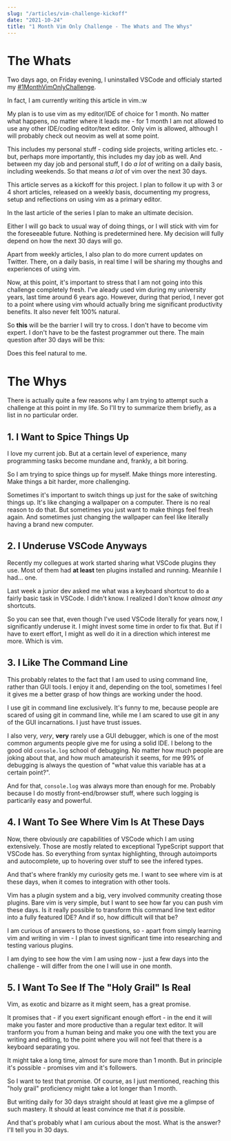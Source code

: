 ```yaml
---
slug: "/articles/vim-challenge-kickoff"
date: "2021-10-24"
title: "1 Month Vim Only Challenge - The Whats and The Whys"
---
```


# The Whats

Two days ago, on Friday evening, I uninstalled VSCode and officialy started my [#1MonthVimOnlyChallenge](https://twitter.com/search?q=%231MonthVimOnlyChallenge).

In fact, I am currently writing this article in vim.:w

My plan is to use vim as my editor/IDE of choice for 1 month. No matter what happens, no matter where it leads me - for 1 month I am not allowed to use any other IDE/coding editor/text editor. Only vim is allowed, although I will probably check out neovim as well at some point.

This includes my personal stuff - coding side projects, writing articles etc. - but, perhaps more importantly, this includes my day job as well. And between my day job and personal stuff, I do *a lot* of writing on a daily basis, including weekends. So that means *a lot* of vim over the next 30 days.

This article serves as a kickoff for this project. I plan to follow it up with 3 or 4 short articles, released on a weekly basis, documenting my progress, setup and reflections on using vim as a primary editor.

In the last article of the series I plan to make an ultimate decision. 

Either I will go back to usual way of doing things, or I will stick with vim for the foreseeable future. Nothing is predetermined here. My decision will fully depend on how the next 30 days will go.

Apart from weekly articles, I also plan to do more current updates on Twitter. There, on a daily basis, in real time I will be sharing my thoughs and experiences of using vim.

Now, at this point, it's important to stress that I am not going into this challenge completely fresh. I've aleady used vim during my university years, last time around 6 years ago. However, during that period, I never got to a point where using vim whould actually bring me significant productivity benefits. It also never felt 100% natural. 

So **this** will be the barrier I will try to cross. I don't have to become vim expert. I don't have to be the fastest programmer out there. The main question after 30 days will be this: 

Does this feel natural to me.

# The Whys

There is actually quite a few reasons why I am trying to attempt such a challenge at this point in my life. So I'll try to summarize them briefly, as a list in no particular order.

## 1. I Want to Spice Things Up

I love my current job. But at a certain level of experience, many programming tasks become mundane and, frankly, a bit boring.

So I am trying to spice things up for myself. Make things more interesting. Make things a bit harder, more challenging.

Sometimes it's important to switch things up just for the sake of switching things up. It's like changing a wallpaper on a computer. There is no real reason to do that. But sometimes you just want to make things feel fresh again. And sometimes just changing the wallpaper can feel like literally having a brand new computer.

## 2. I Underuse VSCode Anyways

Recently my collegues at work started sharing what VSCode plugins they use. Most of them had **at least** ten plugins installed and running. Meanhile I had... one.

Last week a junior dev asked me what was a keyboard shortcut to do a fairly basic task in VSCode. I didn't know. I realized I don't know *almost any* shortcuts.

So you can see that, even though I've used VSCode literally for years now, I significantly underuse it. I might invest some time in order to fix that. But if I have to exert effort, I might as well do it in a direction which interest me more. Which is vim.

## 3. I Like The Command Line

This probably relates to the fact that I am used to using command line, rather than GUI tools. I enjoy it and, depending on the tool, sometimes I feel it gives me a better grasp of how things are working under the hood.

I use git in command line exclusively. It's funny to me, because people are scared of using git in command line, while me I am scared to use git in any of the GUI incarnations. I just have trust issues.

I also very, *very*, **very** rarely use a GUI debugger, which is one of the most common arguments people give me for using a solid IDE. I belong to the good old `console.log` school of debugging. No matter how much people are joking about that, and how much amateurish it seems, for me 99% of debugging is always the question of "what value this variable has at a certain point?". 

And for that, `console.log` was always more than enough for me. Probably because I do mostly front-end/browser stuff, where such logging is particarily easy and powerful.

## 4. I Want To See Where Vim Is At These Days

Now, there obviously *are* capabilities of VSCode which I am using extensively. Those are mostly related to exceptional TypeScript support that VSCode has. So everything from syntax highlighting, through autoimports and autocomplete, up to hovering over stuff to see the infered types.

And that's where frankly my curiosity gets me. I want to see where vim is at these days, when it comes to integration with other tools.

Vim has a plugin system and a big, very involved community creating those plugins. Bare vim is very simple, but I want to see how far you can push vim these days. Is it really possible to transform this command line text editor into a fully featured IDE? And if so, how difficult will that be?

I am curious of answers to those questions, so - apart from simply learning vim and writing in vim - I plan to invest significant time into researching and testing various plugins. 

I am dying to see how the vim I am using now - just a few days into the challenge - will differ from the one I will use in one month.

## 5. I Want To See If The "Holy Grail" Is Real

Vim, as exotic and bizarre as it might seem, has a great promise.

It promises that - if you exert significant enough effort - in the end it will make you faster and more productive than a regular text editor. It will tranform you from a human being and make you one with the text you are writing and editing, to the point where you will not feel that there is a keyboard separating you.

It might take a long time, almost for sure more than 1 month. But in principle it's possible - promises vim and it's followers.

So I want to test that promise. Of course, as I just mentioned, reaching this "holy grail" proficiency might take a lot longer than 1 month.

But writing daily for 30 days straight should at least give me a glimpse of such mastery. It should at least convince me that *it is* possible.

And that's probably what I am curious about the most. What is the answer? I'll tell you in 30 days.
